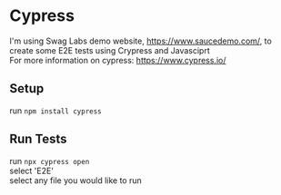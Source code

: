 # Cypress

I'm using Swag Labs demo website, https://www.saucedemo.com/, to create some E2E tests using Crypress and Javasciprt  
For more information on cypress: https://www.cypress.io/

## Setup

run `npm install cypress`

## Run Tests

run `npx cypress open`  
select 'E2E'  
select any file you would like to run

